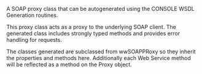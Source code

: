 ﻿A SOAP proxy class that can be autogenerated using the CONSOLE WSDL Generation routines. 

This proxy class acts as a proxy to the underlying SOAP client. The generated class includes strongly typed methods and provides error handling for requests.

The classes generated are subclassed from wwSOAPPRoxy so they inherit the properties and methods here. Additionally each Web Service method will be reflected as a method on the Proxy object.